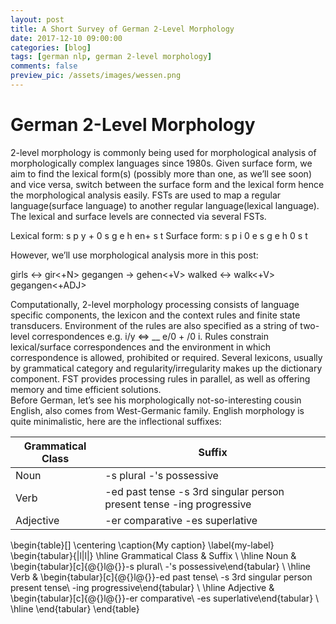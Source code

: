 ```yaml
---
layout: post
title: A Short Survey of German 2-Level Morphology
date: 2017-12-10 09:00:00
categories: [blog]
tags: [german nlp, german 2-level morphology]
comments: false
preview_pic: /assets/images/wessen.png
---
```


# German 2-Level Morphology

2-level morphology is commonly being used for morphological analysis of morphologically complex languages since 1980s. Given surface form, we aim to find the lexical form(s) (possibly more than one, as we’ll see soon) and vice versa, switch between the surface form and the lexical form hence the morphological analysis easily. FSTs are used to map a regular language(surface language) to another regular language(lexical language). The lexical and surface levels are connected via several FSTs.

Lexical form:  s p y + 0 s	g e h en+  s t
Surface form:  s p i  0 e s     g e h   0  s t

However, we’ll use morphological analysis more in this post:

girls ↔ gir<+N><Plu>              gegangen → gehen<+V><PPast>
walked ↔ walk<+V><Past>           gegangen<+ADJ><Pos>

Computationally, 2-level morphology processing consists of language specific components, the lexicon and the context rules and finite state transducers. Environment of the rules are also specified as a string of two-level correspondences e.g.  i/y <=> __ e/0 + /0 i. Rules constrain lexical/surface correspondences and the environment in which correspondence is allowed, prohibited or required. Several lexicons, usually by grammatical category and regularity/irregularity makes up the dictionary component. FST provides processing rules in parallel, as well as offering memory and time efficient solutions.   
Before German, let’s see his morphologically not-so-interesting cousin English, also comes from West-Germanic family. English morphology is quite minimalistic, here are the inflectional suffixes: 

| Grammatical Class | Suffix                                                                   |
|-------------------|--------------------------------------------------------------------------|
| Noun              | -s  plural -'s possessive                                                |
| Verb              | -ed  past tense -s    3rd singular person present tense -ing progressive |
| Adjective         | -er comparative -es superlative                                          |

\begin{table}[]
\centering
\caption{My caption}
\label{my-label}
\begin{tabular}{|l|l|}
\hline
Grammatical Class & Suffix                                                                                                               \\ \hline
Noun              & \begin{tabular}[c]{@{}l@{}}-s  plural\\ -'s possessive\end{tabular}                                                  \\ \hline
Verb              & \begin{tabular}[c]{@{}l@{}}-ed  past tense\\ -s    3rd singular person present tense\\ -ing progressive\end{tabular} \\ \hline
Adjective         & \begin{tabular}[c]{@{}l@{}}-er comparative\\ -es superlative\end{tabular}                                            \\ \hline
\end{tabular}
\end{table}
